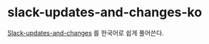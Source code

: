 # slack-updates-and-changes-ko
[Slack-updates-and-changes](https://slack.com/help/articles/115004846068-Slack-updates-and-changes) 를 한국어로 쉽게 풀어쓴다.
